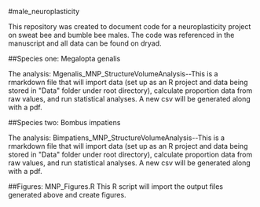 #male_neuroplasticity

This repository was created to document code for a neuroplasticity project on  sweat bee and bumble bee males. The code was referenced in the manuscript and all data can be found on dryad.

##Species one: Megalopta genalis

The analysis: Mgenalis_MNP_StructureVolumeAnalysis--This is a rmarkdown file that will import data (set up as an R project and data being stored in "Data" folder under root directory), calculate proportion data from raw values, and run statistical analyses. A new csv will be generated along with a pdf.

##Species two: Bombus impatiens

The analysis: Bimpatiens_MNP_StructureVolumeAnalysis--This is a rmarkdown file that will import data (set up as an R project and data being stored in "Data" folder under root directory), calculate proportion data from raw values, and run statistical analyses. A new csv will be generated along with a pdf.

##Figures: MNP_Figures.R 
This R script will import the output files generated above and create figures.